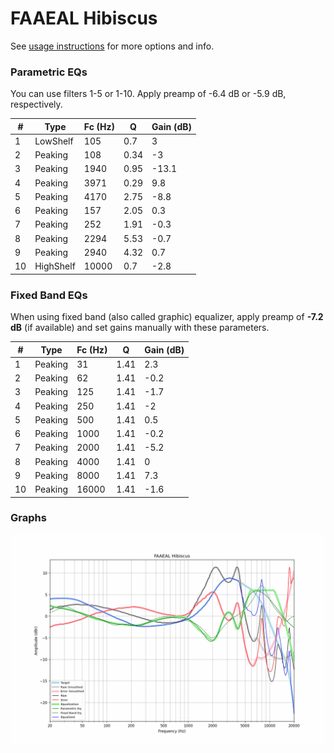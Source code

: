 # FAAEAL Hibiscus
See [usage instructions](https://github.com/jaakkopasanen/AutoEq#usage) for more options and info.

### Parametric EQs
You can use filters 1-5 or 1-10. Apply preamp of -6.4 dB or -5.9 dB, respectively.

|   # | Type      |   Fc (Hz) |    Q |   Gain (dB) |
|-----|-----------|-----------|------|-------------|
|   1 | LowShelf  |       105 | 0.7  |         3   |
|   2 | Peaking   |       108 | 0.34 |        -3   |
|   3 | Peaking   |      1940 | 0.95 |       -13.1 |
|   4 | Peaking   |      3971 | 0.29 |         9.8 |
|   5 | Peaking   |      4170 | 2.75 |        -8.8 |
|   6 | Peaking   |       157 | 2.05 |         0.3 |
|   7 | Peaking   |       252 | 1.91 |        -0.3 |
|   8 | Peaking   |      2294 | 5.53 |        -0.7 |
|   9 | Peaking   |      2940 | 4.32 |         0.7 |
|  10 | HighShelf |     10000 | 0.7  |        -2.8 |

### Fixed Band EQs
When using fixed band (also called graphic) equalizer, apply preamp of **-7.2 dB** (if available) and set gains manually with these parameters.

|   # | Type    |   Fc (Hz) |    Q |   Gain (dB) |
|-----|---------|-----------|------|-------------|
|   1 | Peaking |        31 | 1.41 |         2.3 |
|   2 | Peaking |        62 | 1.41 |        -0.2 |
|   3 | Peaking |       125 | 1.41 |        -1.7 |
|   4 | Peaking |       250 | 1.41 |        -2   |
|   5 | Peaking |       500 | 1.41 |         0.5 |
|   6 | Peaking |      1000 | 1.41 |        -0.2 |
|   7 | Peaking |      2000 | 1.41 |        -5.2 |
|   8 | Peaking |      4000 | 1.41 |         0   |
|   9 | Peaking |      8000 | 1.41 |         7.3 |
|  10 | Peaking |     16000 | 1.41 |        -1.6 |

### Graphs
![](./FAAEAL%20Hibiscus.png)
